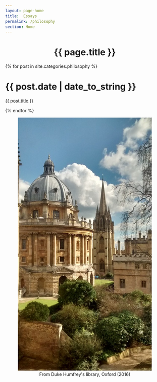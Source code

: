 ```yaml
---
layout: page-home
title:  Essays
permalink: /philosophy
section: Home
---
```


<CENTER><h1 class="emphnext">{{ page.title }}</h1></CENTER>

{% for post in site.categories.philosophy %}
<div class="section list">
  <h1>{{ post.date | date_to_string }}</h1>
  <p class="line">
  <a class="title" href="{{ post.url }}">{{ post.title }}</a>
  <!-- <a class="comments" href="{{ post.url }}#disqus_thread">View Comments</a> -->
  </p>
  <!--<p class="excerpt">{{ post.excerpt }}</p>-->
</div>
{% endfor %}
  
<script type="text/javascript">
//<![CDATA[
(function() {
    var links = document.getElementsByTagName('a');
    var query = '?';
    for(var i = 0; i < links.length; i++) {
      if(links[i].href.indexOf('#disqus_thread') >= 0) {
        query += 'url' + i + '=' + encodeURIComponent(links[i].href) + '&';
      }
    }
    document.write('<script type="text/javascript" src="http://disqus.com/forums/piyushahujanotes/get_num_replies.js' + query + '"></' + 'script>');
  })();
//]]>
</script>

<center> 
  <figure>
    <img src="files/images/oxford/spires.jpg" alt="Oxford" width="600" height= "800" /> 
     <figcaption>From Duke Humfrey's library, Oxford (2016)</figcaption>
  </figure>
</center> 

 

